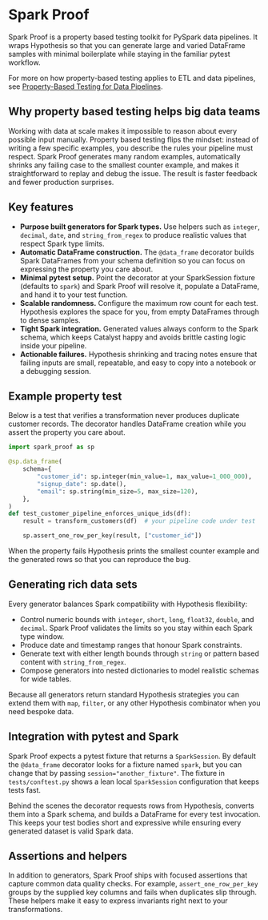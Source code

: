 # Spark Proof

Spark Proof is a property based testing toolkit for PySpark data pipelines. It wraps Hypothesis so that you can generate large and varied DataFrame samples with minimal boilerplate while staying in the familiar pytest workflow.

For more on how property-based testing applies to ETL and data pipelines,
see [Property-Based Testing for Data Pipelines](docs/pbt_for_data_pipelines.md).

## Why property based testing helps big data teams

Working with data at scale makes it impossible to reason about every possible input manually. Property based testing flips the mindset: instead of writing a few specific examples, you describe the rules your pipeline must respect. Spark Proof generates many random examples, automatically shrinks any failing case to the smallest counter example, and makes it straightforward to replay and debug the issue. The result is faster feedback and fewer production surprises.

## Key features

- **Purpose built generators for Spark types.** Use helpers such as `integer`, `decimal`, `date`, and `string_from_regex` to produce realistic values that respect Spark type limits.
- **Automatic DataFrame construction.** The `@data_frame` decorator builds Spark DataFrames from your schema definition so you can focus on expressing the property you care about.
- **Minimal pytest setup.** Point the decorator at your SparkSession fixture (defaults to `spark`) and Spark Proof will resolve it, populate a DataFrame, and hand it to your test function.
- **Scalable randomness.** Configure the maximum row count for each test. Hypothesis explores the space for you, from empty DataFrames through to dense samples.
- **Tight Spark integration.** Generated values always conform to the Spark schema, which keeps Catalyst happy and avoids brittle casting logic inside your pipeline.
- **Actionable failures.** Hypothesis shrinking and tracing notes ensure that failing inputs are small, repeatable, and easy to copy into a notebook or a debugging session.


## Example property test

Below is a test that verifies a transformation never produces duplicate customer records. The decorator handles DataFrame creation while you assert the property you care about.

```python
import spark_proof as sp

@sp.data_frame(
    schema={
        "customer_id": sp.integer(min_value=1, max_value=1_000_000),
        "signup_date": sp.date(),
        "email": sp.string(min_size=5, max_size=120),
    },
)
def test_customer_pipeline_enforces_unique_ids(df):
    result = transform_customers(df)  # your pipeline code under test

    sp.assert_one_row_per_key(result, ["customer_id"])
```

When the property fails Hypothesis prints the smallest counter example and the generated rows so that you can reproduce the bug.

## Generating rich data sets

Every generator balances Spark compatibility with Hypothesis flexibility:

- Control numeric bounds with `integer`, `short`, `long`, `float32`, `double`, and `decimal`. Spark Proof validates the limits so you stay within each Spark type window.
- Produce date and timestamp ranges that honour Spark constraints.
- Generate text with either length bounds through `string` or pattern based content with `string_from_regex`.
- Compose generators into nested dictionaries to model realistic schemas for wide tables.

Because all generators return standard Hypothesis strategies you can extend them with `map`, `filter`, or any other Hypothesis combinator when you need bespoke data.

## Integration with pytest and Spark

Spark Proof expects a pytest fixture that returns a `SparkSession`. By default the `@data_frame` decorator looks for a fixture named `spark`, but you can change that by passing `session="another_fixture"`. The fixture in `tests/conftest.py` shows a lean local `SparkSession` configuration that keeps tests fast.

Behind the scenes the decorator requests rows from Hypothesis, converts them into a Spark schema, and builds a DataFrame for every test invocation. This keeps your test bodies short and expressive while ensuring every generated dataset is valid Spark data.

## Assertions and helpers

In addition to generators, Spark Proof ships with focused assertions that capture common data quality checks. For example, `assert_one_row_per_key` groups by the supplied key columns and fails when duplicates slip through. These helpers make it easy to express invariants right next to your transformations.
